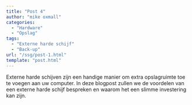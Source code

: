 ```yaml
---
title: "Post 4"
author: "mike oxmall"
categories:
  - "Hardware"
  - "Opslag"
tags:
  - "Externe harde schijf"
  - "Back-up"
url: "/ssg/post-1.html"
template: "post.html"
---
```


Externe harde schijven zijn een handige manier om extra opslagruimte toe te voegen aan uw computer. In deze blogpost zullen we de voordelen van een externe harde schijf bespreken en waarom het een slimme investering kan zijn.
